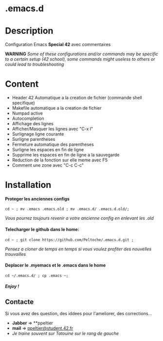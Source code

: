.emacs.d
========

# Description

Configuration Emacs **Special 42** avec commentaires

**WARNING** *Some of these configurations and/or commands may be specific to a certain setup (42 school), some commands might useless to others or could lead to troubleshooting*

# Content

* Header 42 Automatique a la creation de fichier (commande shell specifique)
* Makefile automatique a la creation de fichier
* Numpad active
* Autocompletion
* Affichage des lignes
* Afficher/Masquer les lignes avec "C-x l"
* Surlignage ligne courante
* Surligne parentheses
* Fermeture automatique des parentheses
* Surligne les espaces en fin de ligne
* Supprime les espaces en fin de ligne a la sauvegarde
* Reduction de la fonction sur elle meme avec F5
* Comment une zone avec "C-c C-c"


# Installation

#### Proteger les anciennes configs

```
cd ~ ; mv .emacs .emacs.old ; mv .emacs.d/ .emacs.d.old/;

```
*Vous pourrez toujours revenir a votre ancienne config en enlevant les .old*

#### Telecharger le github dans le home:

```
cd ~ ; git clone https://github.com/Peltoche/.emacs.d.git ;

```
*Pensez a cloner de temps en temps si vous voulez profiter des nouvelles trouvailles*

#### Deplacer le .myemacs et le .emacs dans le home

```
cd ~/.emacs.d/ ; cp .emacs ~;

```
##### Enjoy !


## Contacte

Si vous avez des question, des iddees pour l'ameliorer, des corrections...

* **Jabber**	=> **ppeltier
* **mail**		=> ppeltier@student.42.fr
* *Je traine souvent sur Tatouine sur le rang de gauche*